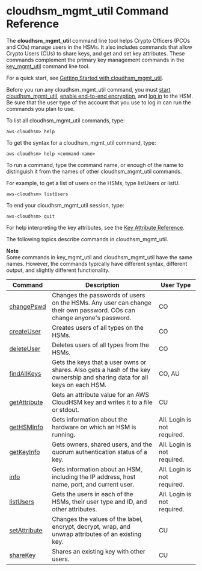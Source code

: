 # cloudhsm\_mgmt\_util Command Reference<a name="cloudhsm_mgmt_util-reference"></a>

The **cloudhsm\_mgmt\_util** command line tool helps Crypto Officers \(PCOs and COs\) manage users in the HSMs\. It also includes commands that allow Crypto Users \(CUs\) to share keys, and get and set key attributes\. These commands complement the primary key management commands in the [key\_mgmt\_util](key_mgmt_util.md) command line tool\. 

For a quick start, see [Getting Started with cloudhsm\_mgmt\_util](cloudhsm_mgmt_util-getting-started.md)\. 

Before you run any cloudhsm\_mgmt\_util command, you must [start cloudhsm\_mgmt\_util](cloudhsm_mgmt_util-getting-started.md#cloudhsm_mgmt_util-start), [enable end\-to\-end encryption](cloudhsm_mgmt_util-getting-started.md#cloudhsm_mgmt_util-enable_e2e), and [log in](cloudhsm_mgmt_util-getting-started.md#cloudhsm_mgmt_util-log-in) to the HSM\. Be sure that the user type of the account that you use to log in can run the commands you plan to use\.

To list all cloudhsm\_mgmt\_util commands, type:

```
aws-cloudhsm> help
```

To get the syntax for a cloudhsm\_mgmt\_util command, type:

```
aws-cloudhsm> help <command-name>
```

To run a command, type the command name, or enough of the name to distinguish it from the names of other cloudhsm\_mgmt\_util commands\. 

For example, to get a list of users on the HSMs, type listUsers or listU\.

```
aws-cloudhsm> listUsers
```

To end your cloudhsm\_mgmt\_util session, type:

```
aws-cloudhsm> quit
```

For help interpreting the key attributes, see the [Key Attribute Reference](key-attribute-table.md)\.

The following topics describe commands in cloudhsm\_mgmt\_util\. 

**Note**  
Some commands in key\_mgmt\_util and cloudhsm\_mgmt\_util have the same names\. However, the commands typically have different syntax, different output, and slightly different functionality\.


| Command | Description | User Type | 
| --- | --- | --- | 
| [changePswd](cloudhsm_mgmt_util-changePswd.md) | Changes the passwords of users on the HSMs\. Any user can change their own password\. COs can change anyone's password\. | CO | 
| [createUser](cloudhsm_mgmt_util-createUser.md) | Creates users of all types on the HSMs\. | CO | 
| [deleteUser](cloudhsm_mgmt_util-deleteUser.md) | Deletes users of all types from the HSMs\. | CO | 
| [findAllKeys](cloudhsm_mgmt_util-findAllKeys.md) | Gets the keys that a user owns or shares\. Also gets a hash of the key ownership and sharing data for all keys on each HSM\. | CO, AU | 
| [getAttribute](cloudhsm_mgmt_util-getAttribute.md) | Gets an attribute value for an AWS CloudHSM key and writes it to a file or stdout\. | CU | 
| [getHSMInfo](cloudhsm_mgmt_util-getHSMInfo.md) | Gets information about the hardware on which an HSM is running\. | All\. Login is not required\. | 
| [getKeyInfo](cloudhsm_mgmt_util-getHSMInfo.md) | Gets owners, shared users, and the quorum authentication status of a key\. | All\. Login is not required\. | 
| [info](cloudhsm_mgmt_util-info.md) | Gets information about an HSM, including the IP address, host name, port, and current user\. | All\. Login is not required\. | 
| [listUsers](cloudhsm_mgmt_util-listUsers.md) | Gets the users in each of the HSMs, their user type and ID, and other attributes\. | All\. Login is not required\. | 
| [setAttribute](cloudhsm_mgmt_util-setAttribute.md) | Changes the values of the label, encrypt, decrypt, wrap, and unwrap attributes of an existing key\. | CU | 
| [shareKey](cloudhsm_mgmt_util-shareKey.md) | Shares an existing key with other users\. | CU | 